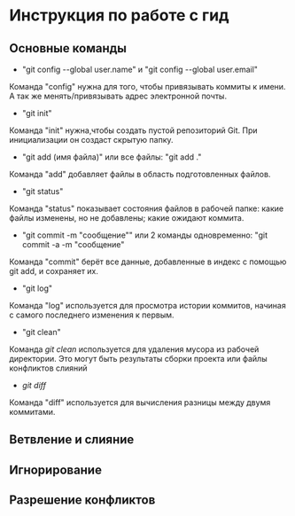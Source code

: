 # Инструкция по работе с гид
## Основные команды

* "git config --global user.name" и "git config --global user.email"

Команда "config" нужна для того, чтобы привязывать коммиты к имени. А так же менять/привязывать адрес электронной почты.

* "git init"

Команда "init" нужна,чтобы создать пустой репозиторий Git. При инициализации он создаст скрытую папку.

* "git add (имя файла)" или все файлы: "git add ."

Команда "add" добавляет файлы в область подготовленных файлов.

* "git status"

Команда "status" показывает состояния файлов в рабочей папке: какие файлы изменены, но не добавлены; какие ожидают коммита.

* "git commit -m "сообщение"" или 2 команды одновременно: "git commit -a -m "сообщение"

Команда "commit" берёт все данные, добавленные в индекс с помощью git add, и сохраняет их.

* "git log"

Команда "log" используется для просмотра истории коммитов, начиная с самого последнего изменения к первым.

* "git clean"

Команда _git clean_ используется для удаления мусора из рабочей директории. Это могут быть результаты сборки проекта или файлы конфликтов слияний

* _git diff_

Команда "diff" используется для вычисления разницы между двумя коммитами.

## Ветвление и слияние 

## Игнорирование 

## Разрешение конфликтов


